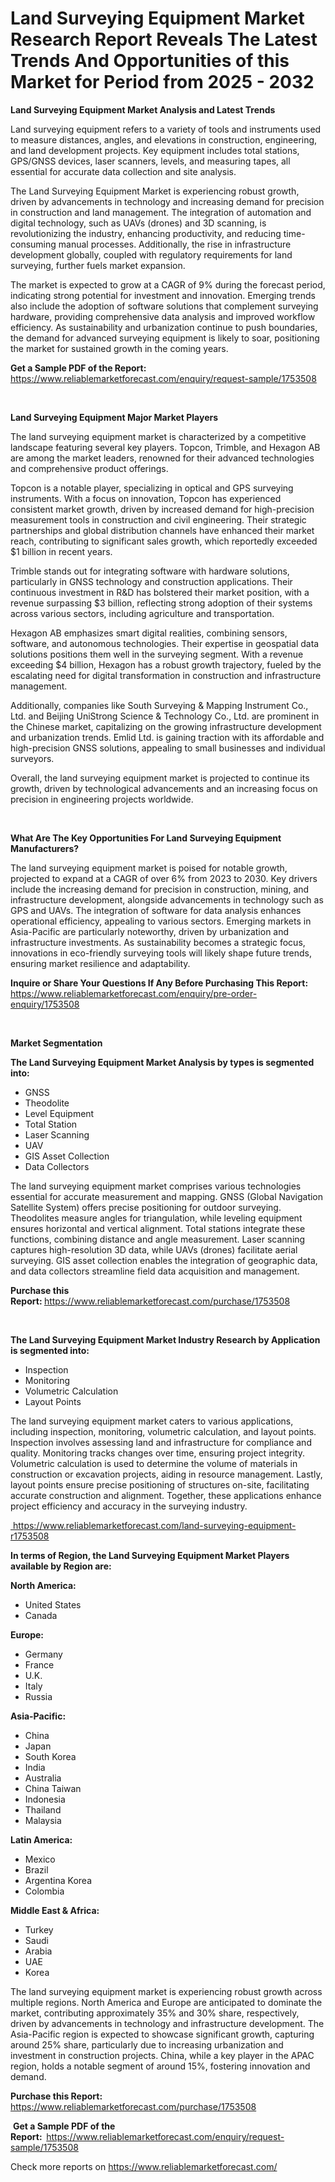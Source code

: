 <p><h1>Land Surveying Equipment Market Research Report Reveals The Latest Trends And Opportunities of this Market for Period from 2025 - 2032</h1></p><p><strong>Land Surveying Equipment Market Analysis and Latest Trends</strong></p>
<p><p>Land surveying equipment refers to a variety of tools and instruments used to measure distances, angles, and elevations in construction, engineering, and land development projects. Key equipment includes total stations, GPS/GNSS devices, laser scanners, levels, and measuring tapes, all essential for accurate data collection and site analysis. </p><p>The Land Surveying Equipment Market is experiencing robust growth, driven by advancements in technology and increasing demand for precision in construction and land management. The integration of automation and digital technology, such as UAVs (drones) and 3D scanning, is revolutionizing the industry, enhancing productivity, and reducing time-consuming manual processes. Additionally, the rise in infrastructure development globally, coupled with regulatory requirements for land surveying, further fuels market expansion.</p><p>The market is expected to grow at a CAGR of 9% during the forecast period, indicating strong potential for investment and innovation. Emerging trends also include the adoption of software solutions that complement surveying hardware, providing comprehensive data analysis and improved workflow efficiency. As sustainability and urbanization continue to push boundaries, the demand for advanced surveying equipment is likely to soar, positioning the market for sustained growth in the coming years.</p></p>
<p><strong>Get a Sample PDF of the Report:&nbsp;</strong> <a href="https://www.reliablemarketforecast.com/enquiry/request-sample/1753508?utm_campaign=2721&utm_medium=2&utm_source=Github&utm_content=ia&utm_term=10042025&utm_id=land-surveying-equipment">https://www.reliablemarketforecast.com/enquiry/request-sample/1753508</a></p>
<p>&nbsp;</p>
<p><strong>Land Surveying Equipment Major Market Players</strong></p>
<p><p>The land surveying equipment market is characterized by a competitive landscape featuring several key players. Topcon, Trimble, and Hexagon AB are among the market leaders, renowned for their advanced technologies and comprehensive product offerings.</p><p>Topcon is a notable player, specializing in optical and GPS surveying instruments. With a focus on innovation, Topcon has experienced consistent market growth, driven by increased demand for high-precision measurement tools in construction and civil engineering. Their strategic partnerships and global distribution channels have enhanced their market reach, contributing to significant sales growth, which reportedly exceeded $1 billion in recent years.</p><p>Trimble stands out for integrating software with hardware solutions, particularly in GNSS technology and construction applications. Their continuous investment in R&D has bolstered their market position, with a revenue surpassing $3 billion, reflecting strong adoption of their systems across various sectors, including agriculture and transportation.</p><p>Hexagon AB emphasizes smart digital realities, combining sensors, software, and autonomous technologies. Their expertise in geospatial data solutions positions them well in the surveying segment. With a revenue exceeding $4 billion, Hexagon has a robust growth trajectory, fueled by the escalating need for digital transformation in construction and infrastructure management.</p><p>Additionally, companies like South Surveying & Mapping Instrument Co., Ltd. and Beijing UniStrong Science & Technology Co., Ltd. are prominent in the Chinese market, capitalizing on the growing infrastructure development and urbanization trends. Emlid Ltd. is gaining traction with its affordable and high-precision GNSS solutions, appealing to small businesses and individual surveyors.</p><p>Overall, the land surveying equipment market is projected to continue its growth, driven by technological advancements and an increasing focus on precision in engineering projects worldwide.</p></p>
<p>&nbsp;</p>
<p><strong>What Are The Key Opportunities For Land Surveying Equipment Manufacturers?</strong></p>
<p><p>The land surveying equipment market is poised for notable growth, projected to expand at a CAGR of over 6% from 2023 to 2030. Key drivers include the increasing demand for precision in construction, mining, and infrastructure development, alongside advancements in technology such as GPS and UAVs. The integration of software for data analysis enhances operational efficiency, appealing to various sectors. Emerging markets in Asia-Pacific are particularly noteworthy, driven by urbanization and infrastructure investments. As sustainability becomes a strategic focus, innovations in eco-friendly surveying tools will likely shape future trends, ensuring market resilience and adaptability.</p></p>
<p><strong>Inquire or Share Your Questions If Any Before Purchasing This Report:</strong> <a href="https://www.reliablemarketforecast.com/enquiry/pre-order-enquiry/1753508?utm_campaign=2721&utm_medium=2&utm_source=Github&utm_content=ia&utm_term=10042025&utm_id=land-surveying-equipment">https://www.reliablemarketforecast.com/enquiry/pre-order-enquiry/1753508</a></p>
<p>&nbsp;</p>
<p><strong>Market Segmentation</strong></p>
<p><strong>The Land Surveying Equipment Market Analysis by types is segmented into:</strong></p>
<p><ul><li>GNSS</li><li>Theodolite</li><li>Level Equipment</li><li>Total Station</li><li>Laser Scanning</li><li>UAV</li><li>GIS Asset Collection</li><li>Data Collectors</li></ul></p>
<p><p>The land surveying equipment market comprises various technologies essential for accurate measurement and mapping. GNSS (Global Navigation Satellite System) offers precise positioning for outdoor surveying. Theodolites measure angles for triangulation, while leveling equipment ensures horizontal and vertical alignment. Total stations integrate these functions, combining distance and angle measurement. Laser scanning captures high-resolution 3D data, while UAVs (drones) facilitate aerial surveying. GIS asset collection enables the integration of geographic data, and data collectors streamline field data acquisition and management.</p></p>
<p><strong>Purchase this Report:&nbsp;</strong><a href="https://www.reliablemarketforecast.com/purchase/1753508?utm_campaign=2721&utm_medium=2&utm_source=Github&utm_content=ia&utm_term=10042025&utm_id=land-surveying-equipment">https://www.reliablemarketforecast.com/purchase/1753508</a></p>
<p>&nbsp;</p>
<p><strong>The Land Surveying Equipment Market Industry Research by Application is segmented into:</strong></p>
<p><ul><li>Inspection</li><li>Monitoring</li><li>Volumetric Calculation</li><li>Layout Points</li></ul></p>
<p><p>The land surveying equipment market caters to various applications, including inspection, monitoring, volumetric calculation, and layout points. Inspection involves assessing land and infrastructure for compliance and quality. Monitoring tracks changes over time, ensuring project integrity. Volumetric calculation is used to determine the volume of materials in construction or excavation projects, aiding in resource management. Lastly, layout points ensure precise positioning of structures on-site, facilitating accurate construction and alignment. Together, these applications enhance project efficiency and accuracy in the surveying industry.</p></p>
<p><a href="https://www.reliablemarketforecast.com/land-surveying-equipment-r1753508?utm_campaign=2721&utm_medium=2&utm_source=Github&utm_content=ia&utm_term=10042025&utm_id=land-surveying-equipment">&nbsp;https://www.reliablemarketforecast.com/land-surveying-equipment-r1753508</a></p>
<p><strong>In terms of Region, the Land Surveying Equipment Market Players available by Region are:</strong></p>
<p>
    <p> <strong> North America: </strong>
        <ul>
            <li>United States</li>
            <li>Canada</li>
        </ul>
        </p> 
    <p> <strong> Europe: </strong>
        <ul>
            <li>Germany</li>
            <li>France</li>
            <li>U.K.</li>
            <li>Italy</li>
            <li>Russia</li>
        </ul>
        </p> 
    <p> <strong> Asia-Pacific: </strong>
        <ul>
            <li>China</li>
            <li>Japan</li>
            <li>South Korea</li>
            <li>India</li>
            <li>Australia</li>
            <li>China Taiwan</li>
            <li>Indonesia</li>
            <li>Thailand</li>
            <li>Malaysia</li>
        </ul>
        </p> 
    <p> <strong> Latin America: </strong>
        <ul>
            <li>Mexico</li>
            <li>Brazil</li>
            <li>Argentina Korea</li>
            <li>Colombia</li>
        </ul>
        </p> 
    <p> <strong> Middle East & Africa: </strong>
        <ul>
            <li>Turkey</li>
            <li>Saudi</li>
            <li>Arabia</li>
            <li>UAE</li>
            <li>Korea</li>
        </ul>
    </p>
    </p>
<p><p>The land surveying equipment market is experiencing robust growth across multiple regions. North America and Europe are anticipated to dominate the market, contributing approximately 35% and 30% share, respectively, driven by advancements in technology and infrastructure development. The Asia-Pacific region is expected to showcase significant growth, capturing around 25% share, particularly due to increasing urbanization and investment in construction projects. China, while a key player in the APAC region, holds a notable segment of around 15%, fostering innovation and demand.</p></p>
<p><strong>Purchase this Report: </strong><a href="https://www.reliablemarketforecast.com/purchase/1753508?utm_campaign=2721&utm_medium=2&utm_source=Github&utm_content=ia&utm_term=10042025&utm_id=land-surveying-equipment">https://www.reliablemarketforecast.com/purchase/1753508</a></p>
<p>&nbsp;<strong>Get a Sample PDF of the Report:&nbsp;&nbsp;</strong><a href="https://www.reliablemarketforecast.com/enquiry/request-sample/1753508?utm_campaign=2721&utm_medium=2&utm_source=Github&utm_content=ia&utm_term=10042025&utm_id=land-surveying-equipment">https://www.reliablemarketforecast.com/enquiry/request-sample/1753508</a></p>
<p><strong></strong></p>
<p>Check more reports on <a href="https://www.reliablemarketforecast.com/?utm_campaign=2721&utm_medium=2&utm_source=Github&utm_content=ia&utm_term=10042025&utm_id=land-surveying-equipment">https://www.reliablemarketforecast.com/</a></p>